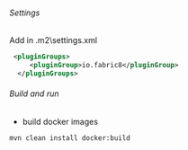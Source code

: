 ###### Settings
Add in .m2\settings.xml
```xml
 <pluginGroups>
     <pluginGroup>io.fabric8</pluginGroup>
  </pluginGroups>
```


###### Build and run
- build docker images
```bash
mvn clean install docker:build
```

